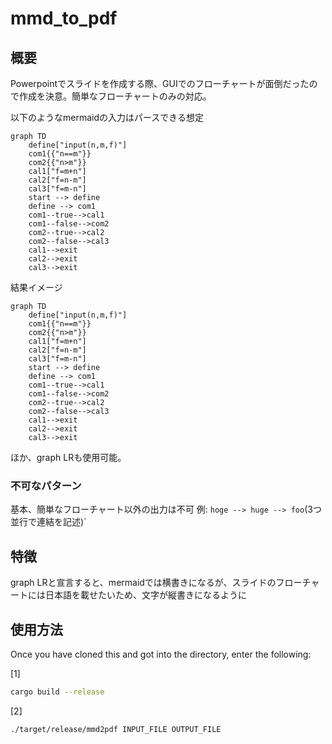 # mmd_to_pdf

## 概要

Powerpointでスライドを作成する際、GUIでのフローチャートが面倒だったので作成を決意。簡単なフローチャートのみの対応。

以下のようなmermaidの入力はパースできる想定

```plaintext
graph TD
    define["input(n,m,f)"]
    com1{{"n==m"}}
    com2{{"n>m"}}
    cal1["f=m+n"]
    cal2["f=n-m"]
    cal3["f=m-n"]
    start --> define
    define --> com1
    com1--true-->cal1
    com1--false-->com2
    com2--true-->cal2
    com2--false-->cal3
    cal1-->exit
    cal2-->exit
    cal3-->exit
```

結果イメージ

```mermaid
graph TD
    define["input(n,m,f)"]
    com1{{"n==m"}}
    com2{{"n>m"}}
    cal1["f=m+n"]
    cal2["f=n-m"]
    cal3["f=m-n"]
    start --> define
    define --> com1
    com1--true-->cal1
    com1--false-->com2
    com2--true-->cal2
    com2--false-->cal3
    cal1-->exit
    cal2-->exit
    cal3-->exit
```

ほか、graph LRも使用可能。

### 不可なパターン

基本、簡単なフローチャート以外の出力は不可
例: `hoge --> huge --> foo`(3つ並行で連結を記述)`

## 特徴

graph LRと宣言すると、mermaidでは横書きになるが、スライドのフローチャートには日本語を載せたいため、文字が縦書きになるように

## 使用方法

Once you have cloned this and got into the directory, enter the following:

[1]

```sh
cargo build --release
```

[2]

```sh
./target/release/mmd2pdf INPUT_FILE OUTPUT_FILE
```
